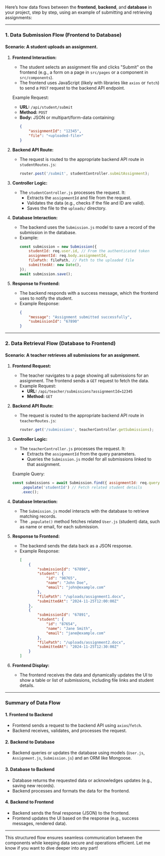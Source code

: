 Here’s how data flows between the **frontend**, **backend**, and **database** in your project, step by step, using an example of submitting and retrieving assignments:

---

### **1. Data Submission Flow (Frontend to Database)**
#### Scenario: A student uploads an assignment.

1. **Frontend Interaction:**
   - The student selects an assignment file and clicks "Submit" on the frontend (e.g., a form on a page in `src/pages` or a component in `src/components`).
   - The frontend uses JavaScript (likely with libraries like `axios` or `fetch`) to send a `POST` request to the backend API endpoint.

   Example Request:
   - **URL:** `/api/student/submit`
   - **Method:** `POST`
   - **Body:** JSON or multipart/form-data containing:
     ```json
     {
         "assignmentId": "12345",
         "file": "<uploaded-file>"
     }
     ```

2. **Backend API Route:**
   - The request is routed to the appropriate backend API route in `studentRoutes.js`:
     ```javascript
     router.post('/submit', studentController.submitAssignment);
     ```

3. **Controller Logic:**
   - The `studentController.js` processes the request. It:
     - Extracts the `assignmentId` and file from the request.
     - Validates the data (e.g., checks if the file and ID are valid).
     - Saves the file to the `uploads/` directory.

4. **Database Interaction:**
   - The backend uses the `Submission.js` model to save a record of the submission in the database.
   - Example:
     ```javascript
     const submission = new Submission({
         studentId: req.user.id, // From the authenticated token
         assignmentId: req.body.assignmentId,
         filePath: filePath, // Path to the uploaded file
         submittedAt: new Date(),
     });
     await submission.save();
     ```

5. **Response to Frontend:**
   - The backend responds with a success message, which the frontend uses to notify the student.
   - Example Response:
     ```json
     {
         "message": "Assignment submitted successfully",
         "submissionId": "67890"
     }
     ```

---

### **2. Data Retrieval Flow (Database to Frontend)**
#### Scenario: A teacher retrieves all submissions for an assignment.

1. **Frontend Request:**
   - The teacher navigates to a page showing all submissions for an assignment. The frontend sends a `GET` request to fetch the data.
   - Example Request:
     - **URL:** `/api/teacher/submissions?assignmentId=12345`
     - **Method:** `GET`

2. **Backend API Route:**
   - The request is routed to the appropriate backend API route in `teacherRoutes.js`:
     ```javascript
     router.get('/submissions', teacherController.getSubmissions);
     ```

3. **Controller Logic:**
   - The `teacherController.js` processes the request. It:
     - Extracts the `assignmentId` from the query parameters.
     - Queries the `Submission.js` model for all submissions linked to that assignment.

   Example Query:
   ```javascript
   const submissions = await Submission.find({ assignmentId: req.query.assignmentId })
       .populate('studentId') // Fetch related student details
       .exec();
   ```

4. **Database Interaction:**
   - The `Submission.js` model interacts with the database to retrieve matching records. 
   - The `.populate()` method fetches related `User.js` (student) data, such as name or email, for each submission.

5. **Response to Frontend:**
   - The backend sends the data back as a JSON response.
   - Example Response:
     ```json
     [
         {
             "submissionId": "67890",
             "student": {
                 "id": "98765",
                 "name": "John Doe",
                 "email": "john@example.com"
             },
             "filePath": "/uploads/assignment1.docx",
             "submittedAt": "2024-11-25T12:00:00Z"
         },
         {
             "submissionId": "67891",
             "student": {
                 "id": "87654",
                 "name": "Jane Smith",
                 "email": "jane@example.com"
             },
             "filePath": "/uploads/assignment2.docx",
             "submittedAt": "2024-11-25T12:30:00Z"
         }
     ]
     ```

6. **Frontend Display:**
   - The frontend receives the data and dynamically updates the UI to show a table or list of submissions, including file links and student details.

---

### **Summary of Data Flow**

#### **1. Frontend to Backend**
- Frontend sends a request to the backend API using `axios`/`fetch`.
- Backend receives, validates, and processes the request.

#### **2. Backend to Database**
- Backend queries or updates the database using models (`User.js`, `Assignment.js`, `Submission.js`) and an ORM like Mongoose.

#### **3. Database to Backend**
- Database returns the requested data or acknowledges updates (e.g., saving new records).
- Backend processes and formats the data for the frontend.

#### **4. Backend to Frontend**
- Backend sends the final response (JSON) to the frontend.
- Frontend updates the UI based on the response (e.g., success messages, rendered data).

---

This structured flow ensures seamless communication between the components while keeping data secure and operations efficient. Let me know if you want to dive deeper into any part!
